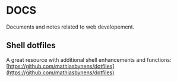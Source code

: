 # DOCS

Documents and notes related to web developement.

## Shell dotfiles

A great resource with additional shell enhancements and functions: [https://github.com/mathiasbynens/dotfiles](https://github.com/mathiasbynens/dotfiles)

